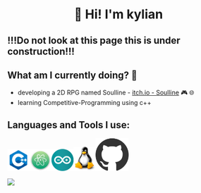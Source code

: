 ### <h1 align = "center">👋 Hi! I'm kylian</h1>

 ## !!!Do not look at this page this is under construction!!!

 ## What am I currently doing? 🧐

- developing a 2D RPG named Soulline - [itch.io - Soulline](https://soulworks.itch.io) 🎮 🌐
- learning Competitive-Programming using c++

 ## Languages and Tools I use: 
<img src="images/c++_logo.jpg" width="50"><img src="images/atom_logo.jpg" width="50"><img src="images/arduino_logo.jpg" width="50"><img src="images/linux_logo.jpg" width="50"><img src="images/github_logo.jpg" width="75">

<img src="https://github-readme-stats.vercel.app/api?username=kylian-tm&&show_icons=true&title_color=ffffff&icon_color=bb2acf&text_color=daf7dc&bg_color=151515">
